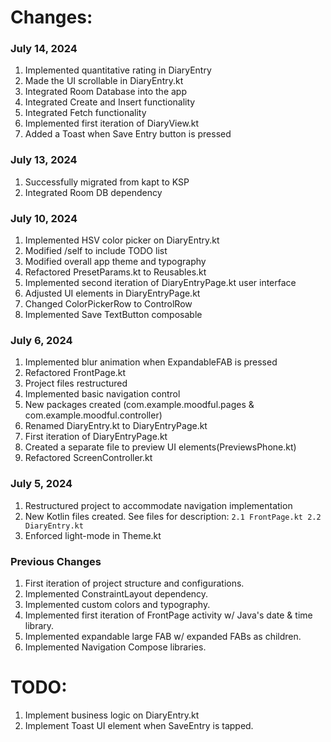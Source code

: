 # Changes:
### July 14, 2024
1. Implemented quantitative rating in DiaryEntry
2. Made the UI scrollable in DiaryEntry.kt
3. Integrated Room Database into the app
4. Integrated Create and Insert functionality 
5. Integrated Fetch functionality
6. Implemented first iteration of DiaryView.kt
7. Added a Toast when Save Entry button is pressed

### July 13, 2024
1. Successfully migrated from kapt to KSP
2. Integrated Room DB dependency

### July 10, 2024
1. Implemented HSV color picker on DiaryEntry.kt
2. Modified /self to include TODO list
3. Modified overall app theme and typography
4. Refactored PresetParams.kt to Reusables.kt
5. Implemented second iteration of DiaryEntryPage.kt user interface
6. Adjusted UI elements in DiaryEntryPage.kt
7. Changed ColorPickerRow to ControlRow
8. Implemented Save TextButton composable


### July 6, 2024

1. Implemented blur animation when ExpandableFAB is pressed
2. Refactored FrontPage.kt
3. Project files restructured
4. Implemented basic navigation control
5. New packages created (com.example.moodful.pages & com.example.moodful.controller)
6. Renamed DiaryEntry.kt to DiaryEntryPage.kt
7. First iteration of DiaryEntryPage.kt
8. Created a separate file to preview UI elements(PreviewsPhone.kt)
9. Refactored ScreenController.kt

### July 5, 2024

1. Restructured project to accommodate navigation implementation
2. New Kotlin files created. See files for description:
   `2.1 FrontPage.kt
   2.2 DiaryEntry.kt`
3. Enforced light-mode in Theme.kt

### Previous Changes

1. First iteration of project structure and configurations.
2. Implemented ConstraintLayout dependency.
3. Implemented custom colors and typography.
4. Implemented first iteration of FrontPage activity w/ Java's date & time library.
5. Implemented expandable large FAB w/ expanded FABs as children.
6. Implemented Navigation Compose libraries.

# TODO:
1. Implement business logic on DiaryEntry.kt
2. Implement Toast UI element when SaveEntry is tapped.
